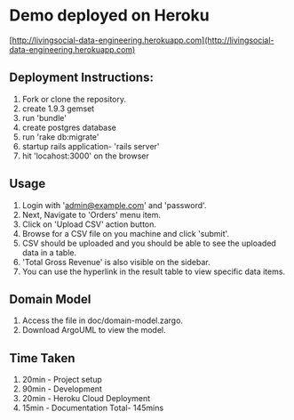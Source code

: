 # Demo deployed on Heroku
[http://livingsocial-data-engineering.herokuapp.com](http://livingsocial-data-engineering.herokuapp.com)


## Deployment Instructions:
1. Fork or clone the repository.
1. create 1.9.3 gemset
1. run 'bundle'
1. create postgres database
1. run 'rake db:migrate'
1. startup rails application- 'rails server'
1. hit 'locahost:3000' on the browser


## Usage
1. Login with 'admin@example.com' and 'password'.
1. Next, Navigate to 'Orders' menu item.
1. Click on 'Upload CSV' action button.
1. Browse for a CSV file on you machine and click 'submit'.
1. CSV should be uploaded and you should be able to see the uploaded data in a table.
1. 'Total Gross Revenue' is also visible on the sidebar.
1. You can use the hyperlink in the result table to view specific data items.

## Domain Model
1. Access the file in doc/domain-model.zargo.
1. Download ArgoUML to view the model.

## Time Taken
1. 20min - Project setup
1. 90min - Development
1. 20min - Heroku Cloud Deployment
1. 15min - Documentation
Total- 145mins